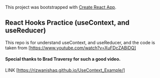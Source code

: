 This project was bootstrapped with [Create React App](https://github.com/facebook/create-react-app).

## React Hooks Practice (useContext, and useReducer)

This repo is for understand useContext, and useReducer, and the code is taken from [https://www.youtube.com/watch?v=XuFDcZABiDQ]

#### Special thanks to Brad Traversy for such a good video.
LINK [https://rizwanishaq.github.io/UseContext_Example/]
